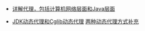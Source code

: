 - [详解代理，包括计算机网络层面和Java层面](https://mp.weixin.qq.com/s/kycTUCtgmjtdAA4f_KpFFg)

- [JDK动态代理和Cglib动态代理](https://blog.csdn.net/u013126379/article/details/52121096)
[两种动态代理方式补充](https://blog.csdn.net/mhmyqn/article/details/48474815)

